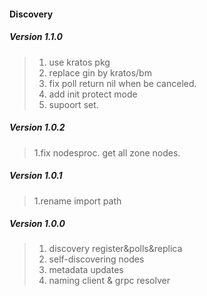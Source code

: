 #### Discovery
##### Version 1.1.0
> 1. use kratos pkg
> 2. replace gin by kratos/bm
> 3. fix poll return nil when be canceled.
> 4. add init protect mode
> 5. supoort set.

##### Version 1.0.2
> 1.fix nodesproc. get all zone nodes.

##### Version 1.0.1
> 1.rename import path  

##### Version 1.0.0
> 1. discovery register&polls&replica  
> 2. self-discovering nodes  
> 3. metadata updates  
> 4. naming client  & grpc resolver  
